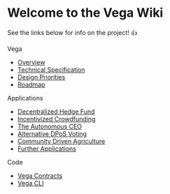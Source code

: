 # Welcome to the Vega Wiki
See the links below for info on the project! :+1:

Vega
 - [Overview](https://github.com/VegaProject/wiki/wiki/overview)
 - [Technical Specification](https://github.com/VegaProject/wiki/wiki/technical-specification)
 - [Design Priorities](https://github.com/VegaProject/wiki/wiki/design-priorities)
 - [Roadmap](https://github.com/VegaProject/wiki/wiki/roadmap)

Applications
 - [Decentralized Hedge Fund](https://github.com/VegaProject/wiki/wiki/decentralized-hedge-fund)
 - [Incentivized Crowdfunding](https://github.com/VegaProject/wiki/wiki/incentivized-crowdfunding)
 - [The Autonomous CEO](https://github.com/VegaProject/wiki/wiki/the-autonomous-ceo)
 - [Alternative DPoS Voting](https://github.com/VegaProject/wiki/wiki/alternative-dpos-voting)
 - [Community Driven Agriculture](https://github.com/VegaProject/wiki/wiki/community-driven-agriculture)
 - [Further Applications](https://github.com/VegaProject/wiki/wiki/further-applications)

Code
 - [Vega Contracts](https://github.com/VegaProject/vega-contracts)
 - [Vega CLI](https://github.com/VegaProject/vega/tree/cli)
